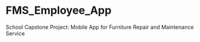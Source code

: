 # FMS_Employee_App
 School Capstone Project: Mobile App for Furniture Repair and Maintenance Service
